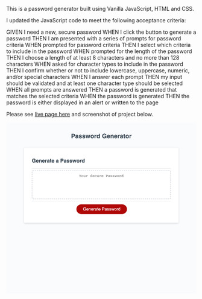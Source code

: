 This is a password generator built using Vanilla JavaScript, HTML and CSS. 

I updated the JavaScript code to meet the following acceptance criteria:

GIVEN I need a new, secure password
WHEN I click the button to generate a password
THEN I am presented with a series of prompts for password criteria
WHEN prompted for password criteria
THEN I select which criteria to include in the password
WHEN prompted for the length of the password
THEN I choose a length of at least 8 characters and no more than 128 characters
WHEN asked for character types to include in the password
THEN I confirm whether or not to include lowercase, uppercase, numeric, and/or special characters
WHEN I answer each prompt
THEN my input should be validated and at least one character type should be selected
WHEN all prompts are answered
THEN a password is generated that matches the selected criteria
WHEN the password is generated
THEN the password is either displayed in an alert or written to the page

Please see [live page here](https://mattg-git.github.io/JS_Challenge_Password_Generator/) and screenshot of project below.

![password generator](screencapture-mattg-git-github-io-JS-Challenge-Password-Generator-2022-07-04-16_23_05.png)

